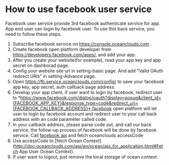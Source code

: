# How to use facebook user service

Facebook user service provide 3rd facebook authenticate service for app. App end user can login by facebook user. To use this back service, you need to follow these steps.

1. Subscribe facebook service on https://console.oceanclouds.com .
1. Create facebook open platform developer from https://developers.facebook.com/apps/, and add your app. 
1. After you create your website(for example), read your app key and app secret on dashborad page.
1. Config your website site url in setting-basic page. And add "Valid OAuth redirect URIs" in setting-Advance page.
1. Open https://fb.service.oceanclouds.com/config/ to save your facebook app key, app secret, auth callback page address.
1. Develop your app client, if user want to login by facebook, redirect user to *https://www.facebook.com/dialog/oauth?display=popup&client_id={FACEBOOK_APP_KEY}&response_type=code&redirect_uri={FACEBOOK_CALLBACK_ADDRESS}*,facebook open platform will let user to login by facebook account and redirect user to your call back address with an code parameter called code.
1. In your callback address, please parse code out, and call our back service, the follow-up process of facebook will be done by facebook service. Call [facebook api](http://doc.oceanclouds.com/api/en/backservice/facebook_user.html) and fetch oceanclouds accessCode
1. Use accessCode to [fetch Ocean Context](http://doc.oceanclouds.com/api/en/ocean/api_for_application.html#Fetch App User Ocean Context).
1. If user want to logout, just remove the local storage of ocean context.



